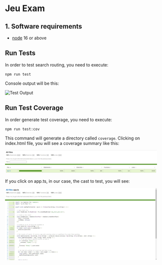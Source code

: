 # Jeu Exam 

## 1. Software requirements

- [node](https://nodejs.org/en/) 16 or above

## Run Tests

In order to test search routing, you need to execute:

```
npm run test
```

Console output will be this:

![Test Output]((https://github.com/demostenes1509/jeu_test/blob/main/test/test.jpg))

## Run Test Coverage

In order generate test coverage, you need to execute:

```
npm run test:cov
```

This command will generate a directory called `coverage`. Clicking on index.html file, you will see a coverage summary like this:

![Coverage Output](https://github.com/demostenes1509/jeu_test/blob/main/test/coverage1.jpg)

If you click on app.ts, in our case, the cast to test, you will see: 

![Detailed Coverage Output](https://github.com/demostenes1509/jeu_test/blob/main/test/coverage2.jpg)
